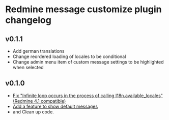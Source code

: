 # Redmine message customize plugin changelog

## v0.1.1

* Add german translations
* Change reordered loading of locales to be conditional
* Change admin menu item of custom message settings to be highlighted when selected

## v0.1.0

* [Fix "Infinite loop occurs in the process of calling I18n.available_locales"(Redmine 4.1 compatible)](https://github.com/ishikawa999/redmine_message_customize/issues/12)
* [Add a feature to show default messages](https://github.com/ishikawa999/redmine_message_customize/issues/6)
* and Clean up code.
